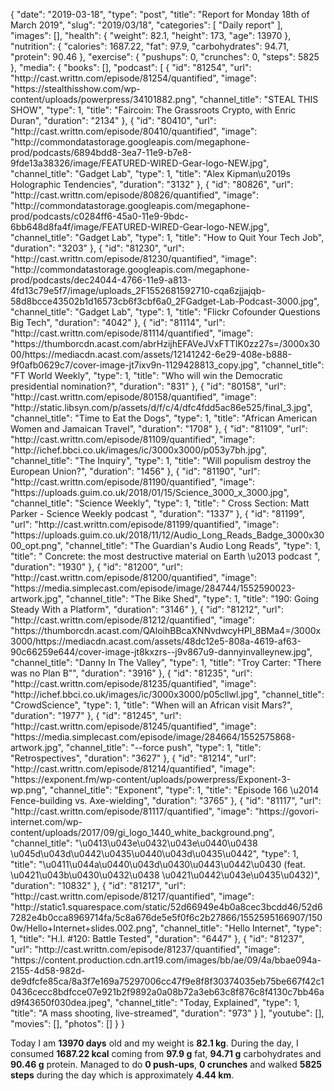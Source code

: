 {
    "date": "2019-03-18",
    "type": "post",
    "title": "Report for Monday 18th of March 2019",
    "slug": "2019\/03\/18",
    "categories": [
        "Daily report"
    ],
    "images": [],
    "health": {
        "weight": 82.1,
        "height": 173,
        "age": 13970
    },
    "nutrition": {
        "calories": 1687.22,
        "fat": 97.9,
        "carbohydrates": 94.71,
        "protein": 90.46
    },
    "exercise": {
        "pushups": 0,
        "crunches": 0,
        "steps": 5825
    },
    "media": {
        "books": [],
        "podcast": [
            {
                "id": "81254",
                "url": "http:\/\/cast.writtn.com\/episode\/81254\/quantified",
                "image": "https:\/\/stealthisshow.com\/wp-content\/uploads\/powerpress\/34101882.png",
                "channel_title": "STEAL THIS SHOW",
                "type": 1,
                "title": "Faircoin: The Grassroots Crypto, with Enric Duran",
                "duration": "2134"
            },
            {
                "id": "80410",
                "url": "http:\/\/cast.writtn.com\/episode\/80410\/quantified",
                "image": "http:\/\/commondatastorage.googleapis.com\/megaphone-prod\/podcasts\/6894bdd8-3ea7-11e9-b7e8-9fde13a38326\/image\/FEATURED-WIRED-Gear-logo-NEW.jpg",
                "channel_title": "Gadget Lab",
                "type": 1,
                "title": "Alex Kipman\u2019s Holographic Tendencies",
                "duration": "3132"
            },
            {
                "id": "80826",
                "url": "http:\/\/cast.writtn.com\/episode\/80826\/quantified",
                "image": "http:\/\/commondatastorage.googleapis.com\/megaphone-prod\/podcasts\/c0284ff6-45a0-11e9-9bdc-6bb648d8fa4f\/image\/FEATURED-WIRED-Gear-logo-NEW.jpg",
                "channel_title": "Gadget Lab",
                "type": 1,
                "title": "How to Quit Your Tech Job",
                "duration": "3203"
            },
            {
                "id": "81230",
                "url": "http:\/\/cast.writtn.com\/episode\/81230\/quantified",
                "image": "http:\/\/commondatastorage.googleapis.com\/megaphone-prod\/podcasts\/dec24044-4766-11e9-a813-4fd13c79e5f7\/image\/uploads_2F1552681592710-cqa6zjjajqb-58d8bcce43502b1d16573cb6f3cbf6a0_2FGadget-Lab-Podcast-3000.jpg",
                "channel_title": "Gadget Lab",
                "type": 1,
                "title": "Flickr Cofounder Questions Big Tech",
                "duration": "4042"
            },
            {
                "id": "81114",
                "url": "http:\/\/cast.writtn.com\/episode\/81114\/quantified",
                "image": "https:\/\/thumborcdn.acast.com\/abrHzijhEFAVeJVxFTTIK0zz27s=\/3000x3000\/https:\/\/mediacdn.acast.com\/assets\/12141242-6e29-408e-b888-9f0afb0629c7\/cover-image-jt7ixv9n-1129428813_copy.jpg",
                "channel_title": "FT World Weekly",
                "type": 1,
                "title": "Who will win the Democratic presidential nomination?",
                "duration": "831"
            },
            {
                "id": "80158",
                "url": "http:\/\/cast.writtn.com\/episode\/80158\/quantified",
                "image": "http:\/\/static.libsyn.com\/p\/assets\/d\/f\/c\/4\/dfc4fdd5ac86e525\/final_3.jpg",
                "channel_title": "Time to Eat the Dogs",
                "type": 1,
                "title": "African American Women and Jamaican Travel",
                "duration": "1708"
            },
            {
                "id": "81109",
                "url": "http:\/\/cast.writtn.com\/episode\/81109\/quantified",
                "image": "http:\/\/ichef.bbci.co.uk\/images\/ic\/3000x3000\/p053y7bh.jpg",
                "channel_title": "The Inquiry",
                "type": 1,
                "title": "Will populism destroy the European Union?",
                "duration": "1456"
            },
            {
                "id": "81190",
                "url": "http:\/\/cast.writtn.com\/episode\/81190\/quantified",
                "image": "https:\/\/uploads.guim.co.uk\/2018\/01\/15\/Science_3000_x_3000.jpg",
                "channel_title": "Science Weekly",
                "type": 1,
                "title": " Cross Section: Matt Parker - Science Weekly podcast ",
                "duration": "1337"
            },
            {
                "id": "81199",
                "url": "http:\/\/cast.writtn.com\/episode\/81199\/quantified",
                "image": "https:\/\/uploads.guim.co.uk\/2018\/11\/12\/Audio_Long_Reads_Badge_3000x3000_opt.png",
                "channel_title": "The Guardian's Audio Long Reads",
                "type": 1,
                "title": " Concrete: the most destructive material on Earth \u2013 podcast ",
                "duration": "1930"
            },
            {
                "id": "81200",
                "url": "http:\/\/cast.writtn.com\/episode\/81200\/quantified",
                "image": "https:\/\/media.simplecast.com\/episode\/image\/284744\/1552590023-artwork.jpg",
                "channel_title": "The Bike Shed",
                "type": 1,
                "title": "190: Going Steady With a Platform",
                "duration": "3146"
            },
            {
                "id": "81212",
                "url": "http:\/\/cast.writtn.com\/episode\/81212\/quantified",
                "image": "https:\/\/thumborcdn.acast.com\/QAloihBBcaXNNvdwcyHPl_8BMa4=\/3000x3000\/https:\/\/mediacdn.acast.com\/assets\/48dc12e5-808a-4619-af63-90c66259e644\/cover-image-jt8kxzrs--j9v867u9-dannyinvalleynew.jpg",
                "channel_title": "Danny In The Valley",
                "type": 1,
                "title": "Troy Carter: \"There was no Plan B\"",
                "duration": "3916"
            },
            {
                "id": "81235",
                "url": "http:\/\/cast.writtn.com\/episode\/81235\/quantified",
                "image": "http:\/\/ichef.bbci.co.uk\/images\/ic\/3000x3000\/p05cllwl.jpg",
                "channel_title": "CrowdScience",
                "type": 1,
                "title": "When will an African visit Mars?",
                "duration": "1977"
            },
            {
                "id": "81245",
                "url": "http:\/\/cast.writtn.com\/episode\/81245\/quantified",
                "image": "https:\/\/media.simplecast.com\/episode\/image\/284664\/1552575868-artwork.jpg",
                "channel_title": "--force push",
                "type": 1,
                "title": "Retrospectives",
                "duration": "3627"
            },
            {
                "id": "81214",
                "url": "http:\/\/cast.writtn.com\/episode\/81214\/quantified",
                "image": "https:\/\/exponent.fm\/wp-content\/uploads\/powerpress\/Exponent-3-wp.png",
                "channel_title": "Exponent",
                "type": 1,
                "title": "Episode 166 \u2014 Fence-building vs. Axe-wielding",
                "duration": "3765"
            },
            {
                "id": "81117",
                "url": "http:\/\/cast.writtn.com\/episode\/81117\/quantified",
                "image": "https:\/\/govori-internet.com\/wp-content\/uploads\/2017\/09\/gi_logo_1440_white_background.png",
                "channel_title": "\u0413\u043e\u0432\u043e\u0440\u0438 \u045d\u043d\u0442\u0435\u0440\u043d\u0435\u0442",
                "type": 1,
                "title": "\u0411\u044a\u0440\u043d\u0430\u0443\u0442\u0430 (feat. \u0421\u043b\u0430\u0432\u0438 \u0421\u0442\u043e\u0435\u0432)",
                "duration": "10832"
            },
            {
                "id": "81217",
                "url": "http:\/\/cast.writtn.com\/episode\/81217\/quantified",
                "image": "http:\/\/static1.squarespace.com\/static\/52d66949e4b0a8cec3bcdd46\/52d67282e4b0cca8969714fa\/5c8a676de5e5f0f6c2b27866\/1552595166907\/1500w\/Hello+Internet+slides.002.png",
                "channel_title": "Hello Internet",
                "type": 1,
                "title": "H.I. #120: Battle Tested",
                "duration": "6447"
            },
            {
                "id": "81237",
                "url": "http:\/\/cast.writtn.com\/episode\/81237\/quantified",
                "image": "https:\/\/content.production.cdn.art19.com\/images\/bb\/ae\/09\/4a\/bbae094a-2155-4d58-982d-de9dfcfe85ca\/8a3f7e169a75297006cc47f9e8f8f30374035eb75be667f42c10436cecc8bdfcce07e921b2f9892a0a08b72a3eb63c8f876c8f4130c7bb46ad9f43650f030dea.jpeg",
                "channel_title": "Today, Explained",
                "type": 1,
                "title": "A mass shooting, live-streamed",
                "duration": "973"
            }
        ],
        "youtube": [],
        "movies": [],
        "photos": []
    }
}

Today I am <strong>13970 days</strong> old and my weight is <strong>82.1 kg</strong>. During the day, I consumed <strong>1687.22 kcal</strong> coming from <strong>97.9 g</strong> fat, <strong>94.71 g</strong> carbohydrates and <strong>90.46 g</strong> protein. Managed to do <strong>0 push-ups</strong>, <strong>0 crunches</strong> and walked <strong>5825 steps</strong> during the day which is approximately <strong>4.44 km</strong>.